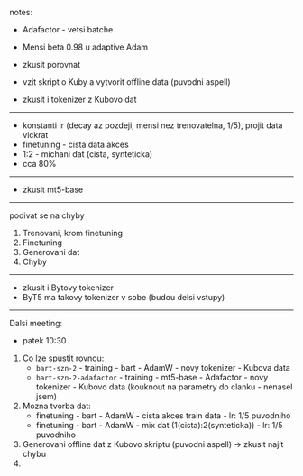 notes:
- Adafactor - vetsi batche
- Mensi beta 0.98 u adaptive Adam
- zkusit porovnat


- vzit skript o Kuby a vytvorit offline data (puvodni aspell)

- zkusit i tokenizer z Kubovo dat
---
- konstanti lr (decay az pozdeji, mensi nez trenovatelna, 1/5), projit data vickrat 
- finetuning - cista data akces
- 1:2 - michani dat (cista, synteticka)
- cca 80%

---
- zkusit mt5-base

---
podivat se na chyby

1. Trenovani, krom finetuning
2. Finetuning
3. Generovani dat
4. Chyby

---
- zkusit i Bytovy tokenizer
- ByT5 ma takovy tokenizer v sobe (budou delsi vstupy)

---

Dalsi meeting:
- patek 10:30

1. Co lze spustit rovnou:
   - `bart-szn-2` - training - bart - AdamW - novy tokenizer - Kubova data
   - `bart-szn-2-adafactor` - training - mt5-base - Adafactor - novy tokenizer - Kubovo data (kouknout na parametry do clanku - nenasel jsem)
2. Mozna tvorba dat:
   - finetuning - bart - AdamW - cista akces train data - lr: 1/5 puvodniho
   - finetuning - bart - AdamW - mix dat (1(cista):2(synteticka)) - lr: 1/5 puvodniho
3. Generovani offline dat z Kubovo skriptu (puvodni aspell) -> zkusit najít chybu
4. 